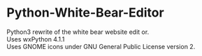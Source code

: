 # Python-White-Bear-Editor

Python3 rewrite of the white bear website edit or.  
Uses wxPython 4.1.1  
Uses GNOME icons under GNU General Public License version 2.  